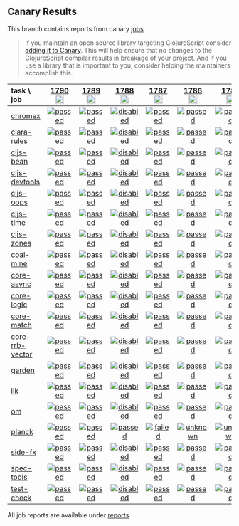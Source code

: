 ## Canary Results

This branch contains reports from canary [jobs](https://github.com/cljs-oss/canary/tree/jobs).

> If you maintain an open source library targeting ClojureScript consider [adding it to Canary](https://github.com/cljs-oss/canary/tree/master#how-to-participate). This will help ensure that no changes to the ClojureScript compiler results in breakage of your project. And if you use a library that is important to you, consider helping the maintainers accomplish this.

[//]: # (begin_overview_table)

| task \ job | <a href="reports/2021/05/23/job-001790-1.10.866-1aa56667" title="job #1790&#xA;&#xA;job&#xA;&#xA;requested by BinaryAge Bot (@babot) on 2021-05-23T11:09:02Z">1790<br/><img width=20 height=20 src="https://avatars.githubusercontent.com/u/1476765?v=4&s=60"></a> | <a href="reports/2021/05/22/job-001789-1.10.866-1aa56667" title="job #1789&#xA;&#xA;job&#xA;&#xA;requested by Mike Fikes (@mfikes) on 2021-05-22T12:56:34Z">1789<br/><img width=20 height=20 src="https://avatars.githubusercontent.com/u/1723464?v=4&s=60"></a> | <a href="reports/2021/05/22/job-001788-1.10.866-1aa56667" title="job #1788&#xA;&#xA;job --only planck&#xA;&#xA;requested by Mike Fikes (@mfikes) on 2021-05-22T12:37:21Z">1788<br/><img width=20 height=20 src="https://avatars.githubusercontent.com/u/1723464?v=4&s=60"></a> | <a href="reports/2021/05/22/job-001787-1.10.866-1aa56667" title="job #1787&#xA;&#xA;job&#xA;&#xA;requested by BinaryAge Bot (@babot) on 2021-05-22T11:10:14Z">1787<br/><img width=20 height=20 src="https://avatars.githubusercontent.com/u/1476765?v=4&s=60"></a> | <a href="reports/2021/05/21/job-001786-1.10.865-58e39cb5" title="job #1786&#xA;&#xA;job&#xA;&#xA;requested by BinaryAge Bot (@babot) on 2021-05-21T11:09:44Z">1786<br/><img width=20 height=20 src="https://avatars.githubusercontent.com/u/1476765?v=4&s=60"></a> | <a href="reports/2021/05/20/job-001785-1.10.865-58e39cb5" title="job #1785&#xA;&#xA;job&#xA;&#xA;requested by BinaryAge Bot (@babot) on 2021-05-20T11:09:44Z">1785<br/><img width=20 height=20 src="https://avatars.githubusercontent.com/u/1476765?v=4&s=60"></a> | <a href="reports/2021/05/19/job-001784-1.10.865-58e39cb5" title="job #1784&#xA;&#xA;job&#xA;&#xA;requested by Mike Fikes (@mfikes) on 2021-05-19T19:16:58Z">1784<br/><img width=20 height=20 src="https://avatars.githubusercontent.com/u/1723464?v=4&s=60"></a> | <a href="reports/2021/05/19/job-001783-1.10.864-15f330f3" title="job #1783&#xA;&#xA;job&#xA;&#xA;requested by Mike Fikes (@mfikes) on 2021-05-19T15:43:49Z">1783<br/><img width=20 height=20 src="https://avatars.githubusercontent.com/u/1723464?v=4&s=60"></a> | <a href="reports/2021/05/19/job-001782-1.10.863-8ef4bd24" title="job #1782&#xA;&#xA;job&#xA;&#xA;requested by BinaryAge Bot (@babot) on 2021-05-19T11:11:31Z">1782<br/><img width=20 height=20 src="https://avatars.githubusercontent.com/u/1476765?v=4&s=60"></a> | <a href="reports/2021/05/18/job-001781-1.10.863-8ef4bd24" title="job #1781&#xA;&#xA;job&#xA;&#xA;requested by BinaryAge Bot (@babot) on 2021-05-18T11:53:31Z">1781<br/><img width=20 height=20 src="https://avatars.githubusercontent.com/u/1476765?v=4&s=60"></a> |
| :--- | :---: | :---: | :---: | :---: | :---: | :---: | :---: | :---: | :---: | :---: |
| [chromex](https://github.com/binaryage/chromex) | <a href="reports/2021/05/23/job-001790-1.10.866-1aa56667#-chromex"><img title="passed" src="http://box.binaryage.com/s-passed.svg"><a> | <a href="reports/2021/05/22/job-001789-1.10.866-1aa56667#-chromex"><img title="passed" src="http://box.binaryage.com/s-passed.svg"><a> | <a href="reports/2021/05/22/job-001788-1.10.866-1aa56667#-chromex"><img title="disabled" src="http://box.binaryage.com/s-disabled.svg"><a> | <a href="reports/2021/05/22/job-001787-1.10.866-1aa56667#-chromex"><img title="passed" src="http://box.binaryage.com/s-passed.svg"><a> | <a href="reports/2021/05/21/job-001786-1.10.865-58e39cb5#-chromex"><img title="passed" src="http://box.binaryage.com/s-passed.svg"><a> | <a href="reports/2021/05/20/job-001785-1.10.865-58e39cb5#-chromex"><img title="passed" src="http://box.binaryage.com/s-passed.svg"><a> | <a href="reports/2021/05/19/job-001784-1.10.865-58e39cb5#-chromex"><img title="passed" src="http://box.binaryage.com/s-passed.svg"><a> | <a href="reports/2021/05/19/job-001783-1.10.864-15f330f3#-chromex"><img title="passed" src="http://box.binaryage.com/s-passed.svg"><a> | <a href="reports/2021/05/19/job-001782-1.10.863-8ef4bd24#-chromex"><img title="passed" src="http://box.binaryage.com/s-passed.svg"><a> | <a href="reports/2021/05/18/job-001781-1.10.863-8ef4bd24#-chromex"><img title="passed" src="http://box.binaryage.com/s-passed.svg"><a> |
| [clara-rules](https://github.com/cerner/clara-rules) | <a href="reports/2021/05/23/job-001790-1.10.866-1aa56667#-clara-rules"><img title="passed" src="http://box.binaryage.com/s-passed.svg"><a> | <a href="reports/2021/05/22/job-001789-1.10.866-1aa56667#-clara-rules"><img title="passed" src="http://box.binaryage.com/s-passed.svg"><a> | <a href="reports/2021/05/22/job-001788-1.10.866-1aa56667#-clara-rules"><img title="disabled" src="http://box.binaryage.com/s-disabled.svg"><a> | <a href="reports/2021/05/22/job-001787-1.10.866-1aa56667#-clara-rules"><img title="passed" src="http://box.binaryage.com/s-passed.svg"><a> | <a href="reports/2021/05/21/job-001786-1.10.865-58e39cb5#-clara-rules"><img title="passed" src="http://box.binaryage.com/s-passed.svg"><a> | <a href="reports/2021/05/20/job-001785-1.10.865-58e39cb5#-clara-rules"><img title="passed" src="http://box.binaryage.com/s-passed.svg"><a> | <a href="reports/2021/05/19/job-001784-1.10.865-58e39cb5#-clara-rules"><img title="passed" src="http://box.binaryage.com/s-passed.svg"><a> | <a href="reports/2021/05/19/job-001783-1.10.864-15f330f3#-clara-rules"><img title="passed" src="http://box.binaryage.com/s-passed.svg"><a> | <a href="reports/2021/05/19/job-001782-1.10.863-8ef4bd24#-clara-rules"><img title="passed" src="http://box.binaryage.com/s-passed.svg"><a> | <a href="reports/2021/05/18/job-001781-1.10.863-8ef4bd24#-clara-rules"><img title="passed" src="http://box.binaryage.com/s-passed.svg"><a> |
| [cljs-bean](https://github.com/mfikes/cljs-bean) | <a href="reports/2021/05/23/job-001790-1.10.866-1aa56667#-cljs-bean"><img title="passed" src="http://box.binaryage.com/s-passed.svg"><a> | <a href="reports/2021/05/22/job-001789-1.10.866-1aa56667#-cljs-bean"><img title="passed" src="http://box.binaryage.com/s-passed.svg"><a> | <a href="reports/2021/05/22/job-001788-1.10.866-1aa56667#-cljs-bean"><img title="disabled" src="http://box.binaryage.com/s-disabled.svg"><a> | <a href="reports/2021/05/22/job-001787-1.10.866-1aa56667#-cljs-bean"><img title="passed" src="http://box.binaryage.com/s-passed.svg"><a> | <a href="reports/2021/05/21/job-001786-1.10.865-58e39cb5#-cljs-bean"><img title="passed" src="http://box.binaryage.com/s-passed.svg"><a> | <a href="reports/2021/05/20/job-001785-1.10.865-58e39cb5#-cljs-bean"><img title="passed" src="http://box.binaryage.com/s-passed.svg"><a> | <a href="reports/2021/05/19/job-001784-1.10.865-58e39cb5#-cljs-bean"><img title="passed" src="http://box.binaryage.com/s-passed.svg"><a> | <a href="reports/2021/05/19/job-001783-1.10.864-15f330f3#-cljs-bean"><img title="failed" src="http://box.binaryage.com/s-failed.svg"><a> | <a href="reports/2021/05/19/job-001782-1.10.863-8ef4bd24#-cljs-bean"><img title="passed" src="http://box.binaryage.com/s-passed.svg"><a> | <a href="reports/2021/05/18/job-001781-1.10.863-8ef4bd24#-cljs-bean"><img title="passed" src="http://box.binaryage.com/s-passed.svg"><a> |
| [cljs-devtools](https://github.com/binaryage/cljs-devtools) | <a href="reports/2021/05/23/job-001790-1.10.866-1aa56667#-cljs-devtools"><img title="passed" src="http://box.binaryage.com/s-passed.svg"><a> | <a href="reports/2021/05/22/job-001789-1.10.866-1aa56667#-cljs-devtools"><img title="passed" src="http://box.binaryage.com/s-passed.svg"><a> | <a href="reports/2021/05/22/job-001788-1.10.866-1aa56667#-cljs-devtools"><img title="disabled" src="http://box.binaryage.com/s-disabled.svg"><a> | <a href="reports/2021/05/22/job-001787-1.10.866-1aa56667#-cljs-devtools"><img title="passed" src="http://box.binaryage.com/s-passed.svg"><a> | <a href="reports/2021/05/21/job-001786-1.10.865-58e39cb5#-cljs-devtools"><img title="passed" src="http://box.binaryage.com/s-passed.svg"><a> | <a href="reports/2021/05/20/job-001785-1.10.865-58e39cb5#-cljs-devtools"><img title="passed" src="http://box.binaryage.com/s-passed.svg"><a> | <a href="reports/2021/05/19/job-001784-1.10.865-58e39cb5#-cljs-devtools"><img title="passed" src="http://box.binaryage.com/s-passed.svg"><a> | <a href="reports/2021/05/19/job-001783-1.10.864-15f330f3#-cljs-devtools"><img title="passed" src="http://box.binaryage.com/s-passed.svg"><a> | <a href="reports/2021/05/19/job-001782-1.10.863-8ef4bd24#-cljs-devtools"><img title="passed" src="http://box.binaryage.com/s-passed.svg"><a> | <a href="reports/2021/05/18/job-001781-1.10.863-8ef4bd24#-cljs-devtools"><img title="passed" src="http://box.binaryage.com/s-passed.svg"><a> |
| [cljs-oops](https://github.com/binaryage/cljs-oops) | <a href="reports/2021/05/23/job-001790-1.10.866-1aa56667#-cljs-oops"><img title="passed" src="http://box.binaryage.com/s-passed.svg"><a> | <a href="reports/2021/05/22/job-001789-1.10.866-1aa56667#-cljs-oops"><img title="passed" src="http://box.binaryage.com/s-passed.svg"><a> | <a href="reports/2021/05/22/job-001788-1.10.866-1aa56667#-cljs-oops"><img title="disabled" src="http://box.binaryage.com/s-disabled.svg"><a> | <a href="reports/2021/05/22/job-001787-1.10.866-1aa56667#-cljs-oops"><img title="passed" src="http://box.binaryage.com/s-passed.svg"><a> | <a href="reports/2021/05/21/job-001786-1.10.865-58e39cb5#-cljs-oops"><img title="passed" src="http://box.binaryage.com/s-passed.svg"><a> | <a href="reports/2021/05/20/job-001785-1.10.865-58e39cb5#-cljs-oops"><img title="passed" src="http://box.binaryage.com/s-passed.svg"><a> | <a href="reports/2021/05/19/job-001784-1.10.865-58e39cb5#-cljs-oops"><img title="passed" src="http://box.binaryage.com/s-passed.svg"><a> | <a href="reports/2021/05/19/job-001783-1.10.864-15f330f3#-cljs-oops"><img title="passed" src="http://box.binaryage.com/s-passed.svg"><a> | <a href="reports/2021/05/19/job-001782-1.10.863-8ef4bd24#-cljs-oops"><img title="passed" src="http://box.binaryage.com/s-passed.svg"><a> | <a href="reports/2021/05/18/job-001781-1.10.863-8ef4bd24#-cljs-oops"><img title="passed" src="http://box.binaryage.com/s-passed.svg"><a> |
| [cljs-time](https://github.com/andrewmcveigh/cljs-time) | <a href="reports/2021/05/23/job-001790-1.10.866-1aa56667#-cljs-time"><img title="passed" src="http://box.binaryage.com/s-passed.svg"><a> | <a href="reports/2021/05/22/job-001789-1.10.866-1aa56667#-cljs-time"><img title="passed" src="http://box.binaryage.com/s-passed.svg"><a> | <a href="reports/2021/05/22/job-001788-1.10.866-1aa56667#-cljs-time"><img title="disabled" src="http://box.binaryage.com/s-disabled.svg"><a> | <a href="reports/2021/05/22/job-001787-1.10.866-1aa56667#-cljs-time"><img title="passed" src="http://box.binaryage.com/s-passed.svg"><a> | <a href="reports/2021/05/21/job-001786-1.10.865-58e39cb5#-cljs-time"><img title="passed" src="http://box.binaryage.com/s-passed.svg"><a> | <a href="reports/2021/05/20/job-001785-1.10.865-58e39cb5#-cljs-time"><img title="passed" src="http://box.binaryage.com/s-passed.svg"><a> | <a href="reports/2021/05/19/job-001784-1.10.865-58e39cb5#-cljs-time"><img title="passed" src="http://box.binaryage.com/s-passed.svg"><a> | <a href="reports/2021/05/19/job-001783-1.10.864-15f330f3#-cljs-time"><img title="passed" src="http://box.binaryage.com/s-passed.svg"><a> | <a href="reports/2021/05/19/job-001782-1.10.863-8ef4bd24#-cljs-time"><img title="passed" src="http://box.binaryage.com/s-passed.svg"><a> | <a href="reports/2021/05/18/job-001781-1.10.863-8ef4bd24#-cljs-time"><img title="passed" src="http://box.binaryage.com/s-passed.svg"><a> |
| [cljs-zones](https://github.com/binaryage/cljs-zones) | <a href="reports/2021/05/23/job-001790-1.10.866-1aa56667#-cljs-zones"><img title="passed" src="http://box.binaryage.com/s-passed.svg"><a> | <a href="reports/2021/05/22/job-001789-1.10.866-1aa56667#-cljs-zones"><img title="passed" src="http://box.binaryage.com/s-passed.svg"><a> | <a href="reports/2021/05/22/job-001788-1.10.866-1aa56667#-cljs-zones"><img title="disabled" src="http://box.binaryage.com/s-disabled.svg"><a> | <a href="reports/2021/05/22/job-001787-1.10.866-1aa56667#-cljs-zones"><img title="passed" src="http://box.binaryage.com/s-passed.svg"><a> | <a href="reports/2021/05/21/job-001786-1.10.865-58e39cb5#-cljs-zones"><img title="passed" src="http://box.binaryage.com/s-passed.svg"><a> | <a href="reports/2021/05/20/job-001785-1.10.865-58e39cb5#-cljs-zones"><img title="passed" src="http://box.binaryage.com/s-passed.svg"><a> | <a href="reports/2021/05/19/job-001784-1.10.865-58e39cb5#-cljs-zones"><img title="passed" src="http://box.binaryage.com/s-passed.svg"><a> | <a href="reports/2021/05/19/job-001783-1.10.864-15f330f3#-cljs-zones"><img title="passed" src="http://box.binaryage.com/s-passed.svg"><a> | <a href="reports/2021/05/19/job-001782-1.10.863-8ef4bd24#-cljs-zones"><img title="passed" src="http://box.binaryage.com/s-passed.svg"><a> | <a href="reports/2021/05/18/job-001781-1.10.863-8ef4bd24#-cljs-zones"><img title="passed" src="http://box.binaryage.com/s-passed.svg"><a> |
| [coal-mine](https://github.com/mfikes/coal-mine) | <a href="reports/2021/05/23/job-001790-1.10.866-1aa56667#-coal-mine"><img title="passed" src="http://box.binaryage.com/s-passed.svg"><a> | <a href="reports/2021/05/22/job-001789-1.10.866-1aa56667#-coal-mine"><img title="passed" src="http://box.binaryage.com/s-passed.svg"><a> | <a href="reports/2021/05/22/job-001788-1.10.866-1aa56667#-coal-mine"><img title="disabled" src="http://box.binaryage.com/s-disabled.svg"><a> | <a href="reports/2021/05/22/job-001787-1.10.866-1aa56667#-coal-mine"><img title="passed" src="http://box.binaryage.com/s-passed.svg"><a> | <a href="reports/2021/05/21/job-001786-1.10.865-58e39cb5#-coal-mine"><img title="passed" src="http://box.binaryage.com/s-passed.svg"><a> | <a href="reports/2021/05/20/job-001785-1.10.865-58e39cb5#-coal-mine"><img title="passed" src="http://box.binaryage.com/s-passed.svg"><a> | <a href="reports/2021/05/19/job-001784-1.10.865-58e39cb5#-coal-mine"><img title="passed" src="http://box.binaryage.com/s-passed.svg"><a> | <a href="reports/2021/05/19/job-001783-1.10.864-15f330f3#-coal-mine"><img title="failed" src="http://box.binaryage.com/s-failed.svg"><a> | <a href="reports/2021/05/19/job-001782-1.10.863-8ef4bd24#-coal-mine"><img title="failed" src="http://box.binaryage.com/s-failed.svg"><a> | <a href="reports/2021/05/18/job-001781-1.10.863-8ef4bd24#-coal-mine"><img title="failed" src="http://box.binaryage.com/s-failed.svg"><a> |
| [core-async](https://github.com/clojure/core.async) | <a href="reports/2021/05/23/job-001790-1.10.866-1aa56667#-core-async"><img title="passed" src="http://box.binaryage.com/s-passed.svg"><a> | <a href="reports/2021/05/22/job-001789-1.10.866-1aa56667#-core-async"><img title="passed" src="http://box.binaryage.com/s-passed.svg"><a> | <a href="reports/2021/05/22/job-001788-1.10.866-1aa56667#-core-async"><img title="disabled" src="http://box.binaryage.com/s-disabled.svg"><a> | <a href="reports/2021/05/22/job-001787-1.10.866-1aa56667#-core-async"><img title="passed" src="http://box.binaryage.com/s-passed.svg"><a> | <a href="reports/2021/05/21/job-001786-1.10.865-58e39cb5#-core-async"><img title="passed" src="http://box.binaryage.com/s-passed.svg"><a> | <a href="reports/2021/05/20/job-001785-1.10.865-58e39cb5#-core-async"><img title="passed" src="http://box.binaryage.com/s-passed.svg"><a> | <a href="reports/2021/05/19/job-001784-1.10.865-58e39cb5#-core-async"><img title="passed" src="http://box.binaryage.com/s-passed.svg"><a> | <a href="reports/2021/05/19/job-001783-1.10.864-15f330f3#-core-async"><img title="passed" src="http://box.binaryage.com/s-passed.svg"><a> | <a href="reports/2021/05/19/job-001782-1.10.863-8ef4bd24#-core-async"><img title="passed" src="http://box.binaryage.com/s-passed.svg"><a> | <a href="reports/2021/05/18/job-001781-1.10.863-8ef4bd24#-core-async"><img title="passed" src="http://box.binaryage.com/s-passed.svg"><a> |
| [core-logic](https://github.com/clojure/core.logic) | <a href="reports/2021/05/23/job-001790-1.10.866-1aa56667#-core-logic"><img title="passed" src="http://box.binaryage.com/s-passed.svg"><a> | <a href="reports/2021/05/22/job-001789-1.10.866-1aa56667#-core-logic"><img title="passed" src="http://box.binaryage.com/s-passed.svg"><a> | <a href="reports/2021/05/22/job-001788-1.10.866-1aa56667#-core-logic"><img title="disabled" src="http://box.binaryage.com/s-disabled.svg"><a> | <a href="reports/2021/05/22/job-001787-1.10.866-1aa56667#-core-logic"><img title="passed" src="http://box.binaryage.com/s-passed.svg"><a> | <a href="reports/2021/05/21/job-001786-1.10.865-58e39cb5#-core-logic"><img title="passed" src="http://box.binaryage.com/s-passed.svg"><a> | <a href="reports/2021/05/20/job-001785-1.10.865-58e39cb5#-core-logic"><img title="passed" src="http://box.binaryage.com/s-passed.svg"><a> | <a href="reports/2021/05/19/job-001784-1.10.865-58e39cb5#-core-logic"><img title="passed" src="http://box.binaryage.com/s-passed.svg"><a> | <a href="reports/2021/05/19/job-001783-1.10.864-15f330f3#-core-logic"><img title="passed" src="http://box.binaryage.com/s-passed.svg"><a> | <a href="reports/2021/05/19/job-001782-1.10.863-8ef4bd24#-core-logic"><img title="passed" src="http://box.binaryage.com/s-passed.svg"><a> | <a href="reports/2021/05/18/job-001781-1.10.863-8ef4bd24#-core-logic"><img title="passed" src="http://box.binaryage.com/s-passed.svg"><a> |
| [core-match](https://github.com/clojure/core.match) | <a href="reports/2021/05/23/job-001790-1.10.866-1aa56667#-core-match"><img title="passed" src="http://box.binaryage.com/s-passed.svg"><a> | <a href="reports/2021/05/22/job-001789-1.10.866-1aa56667#-core-match"><img title="passed" src="http://box.binaryage.com/s-passed.svg"><a> | <a href="reports/2021/05/22/job-001788-1.10.866-1aa56667#-core-match"><img title="disabled" src="http://box.binaryage.com/s-disabled.svg"><a> | <a href="reports/2021/05/22/job-001787-1.10.866-1aa56667#-core-match"><img title="passed" src="http://box.binaryage.com/s-passed.svg"><a> | <a href="reports/2021/05/21/job-001786-1.10.865-58e39cb5#-core-match"><img title="passed" src="http://box.binaryage.com/s-passed.svg"><a> | <a href="reports/2021/05/20/job-001785-1.10.865-58e39cb5#-core-match"><img title="passed" src="http://box.binaryage.com/s-passed.svg"><a> | <a href="reports/2021/05/19/job-001784-1.10.865-58e39cb5#-core-match"><img title="passed" src="http://box.binaryage.com/s-passed.svg"><a> | <a href="reports/2021/05/19/job-001783-1.10.864-15f330f3#-core-match"><img title="passed" src="http://box.binaryage.com/s-passed.svg"><a> | <a href="reports/2021/05/19/job-001782-1.10.863-8ef4bd24#-core-match"><img title="passed" src="http://box.binaryage.com/s-passed.svg"><a> | <a href="reports/2021/05/18/job-001781-1.10.863-8ef4bd24#-core-match"><img title="passed" src="http://box.binaryage.com/s-passed.svg"><a> |
| [core-rrb-vector](https://github.com/clojure/core.rrb-vector) | <a href="reports/2021/05/23/job-001790-1.10.866-1aa56667#-core-rrb-vector"><img title="passed" src="http://box.binaryage.com/s-passed.svg"><a> | <a href="reports/2021/05/22/job-001789-1.10.866-1aa56667#-core-rrb-vector"><img title="passed" src="http://box.binaryage.com/s-passed.svg"><a> | <a href="reports/2021/05/22/job-001788-1.10.866-1aa56667#-core-rrb-vector"><img title="disabled" src="http://box.binaryage.com/s-disabled.svg"><a> | <a href="reports/2021/05/22/job-001787-1.10.866-1aa56667#-core-rrb-vector"><img title="passed" src="http://box.binaryage.com/s-passed.svg"><a> | <a href="reports/2021/05/21/job-001786-1.10.865-58e39cb5#-core-rrb-vector"><img title="passed" src="http://box.binaryage.com/s-passed.svg"><a> | <a href="reports/2021/05/20/job-001785-1.10.865-58e39cb5#-core-rrb-vector"><img title="passed" src="http://box.binaryage.com/s-passed.svg"><a> | <a href="reports/2021/05/19/job-001784-1.10.865-58e39cb5#-core-rrb-vector"><img title="passed" src="http://box.binaryage.com/s-passed.svg"><a> | <a href="reports/2021/05/19/job-001783-1.10.864-15f330f3#-core-rrb-vector"><img title="passed" src="http://box.binaryage.com/s-passed.svg"><a> | <a href="reports/2021/05/19/job-001782-1.10.863-8ef4bd24#-core-rrb-vector"><img title="passed" src="http://box.binaryage.com/s-passed.svg"><a> | <a href="reports/2021/05/18/job-001781-1.10.863-8ef4bd24#-core-rrb-vector"><img title="passed" src="http://box.binaryage.com/s-passed.svg"><a> |
| [garden](https://github.com/noprompt/garden) | <a href="reports/2021/05/23/job-001790-1.10.866-1aa56667#-garden"><img title="passed" src="http://box.binaryage.com/s-passed.svg"><a> | <a href="reports/2021/05/22/job-001789-1.10.866-1aa56667#-garden"><img title="passed" src="http://box.binaryage.com/s-passed.svg"><a> | <a href="reports/2021/05/22/job-001788-1.10.866-1aa56667#-garden"><img title="disabled" src="http://box.binaryage.com/s-disabled.svg"><a> | <a href="reports/2021/05/22/job-001787-1.10.866-1aa56667#-garden"><img title="passed" src="http://box.binaryage.com/s-passed.svg"><a> | <a href="reports/2021/05/21/job-001786-1.10.865-58e39cb5#-garden"><img title="passed" src="http://box.binaryage.com/s-passed.svg"><a> | <a href="reports/2021/05/20/job-001785-1.10.865-58e39cb5#-garden"><img title="passed" src="http://box.binaryage.com/s-passed.svg"><a> | <a href="reports/2021/05/19/job-001784-1.10.865-58e39cb5#-garden"><img title="passed" src="http://box.binaryage.com/s-passed.svg"><a> | <a href="reports/2021/05/19/job-001783-1.10.864-15f330f3#-garden"><img title="passed" src="http://box.binaryage.com/s-passed.svg"><a> | <a href="reports/2021/05/19/job-001782-1.10.863-8ef4bd24#-garden"><img title="passed" src="http://box.binaryage.com/s-passed.svg"><a> | <a href="reports/2021/05/18/job-001781-1.10.863-8ef4bd24#-garden"><img title="passed" src="http://box.binaryage.com/s-passed.svg"><a> |
| [ilk](https://github.com/mfikes/ilk) | <a href="reports/2021/05/23/job-001790-1.10.866-1aa56667#-ilk"><img title="passed" src="http://box.binaryage.com/s-passed.svg"><a> | <a href="reports/2021/05/22/job-001789-1.10.866-1aa56667#-ilk"><img title="passed" src="http://box.binaryage.com/s-passed.svg"><a> | <a href="reports/2021/05/22/job-001788-1.10.866-1aa56667#-ilk"><img title="disabled" src="http://box.binaryage.com/s-disabled.svg"><a> | <a href="reports/2021/05/22/job-001787-1.10.866-1aa56667#-ilk"><img title="passed" src="http://box.binaryage.com/s-passed.svg"><a> | <a href="reports/2021/05/21/job-001786-1.10.865-58e39cb5#-ilk"><img title="passed" src="http://box.binaryage.com/s-passed.svg"><a> | <a href="reports/2021/05/20/job-001785-1.10.865-58e39cb5#-ilk"><img title="passed" src="http://box.binaryage.com/s-passed.svg"><a> | <a href="reports/2021/05/19/job-001784-1.10.865-58e39cb5#-ilk"><img title="passed" src="http://box.binaryage.com/s-passed.svg"><a> | <a href="reports/2021/05/19/job-001783-1.10.864-15f330f3#-ilk"><img title="passed" src="http://box.binaryage.com/s-passed.svg"><a> | <a href="reports/2021/05/19/job-001782-1.10.863-8ef4bd24#-ilk"><img title="passed" src="http://box.binaryage.com/s-passed.svg"><a> | <a href="reports/2021/05/18/job-001781-1.10.863-8ef4bd24#-ilk"><img title="passed" src="http://box.binaryage.com/s-passed.svg"><a> |
| [om](https://github.com/omcljs/om) | <a href="reports/2021/05/23/job-001790-1.10.866-1aa56667#-om"><img title="passed" src="http://box.binaryage.com/s-passed.svg"><a> | <a href="reports/2021/05/22/job-001789-1.10.866-1aa56667#-om"><img title="passed" src="http://box.binaryage.com/s-passed.svg"><a> | <a href="reports/2021/05/22/job-001788-1.10.866-1aa56667#-om"><img title="disabled" src="http://box.binaryage.com/s-disabled.svg"><a> | <a href="reports/2021/05/22/job-001787-1.10.866-1aa56667#-om"><img title="passed" src="http://box.binaryage.com/s-passed.svg"><a> | <a href="reports/2021/05/21/job-001786-1.10.865-58e39cb5#-om"><img title="passed" src="http://box.binaryage.com/s-passed.svg"><a> | <a href="reports/2021/05/20/job-001785-1.10.865-58e39cb5#-om"><img title="passed" src="http://box.binaryage.com/s-passed.svg"><a> | <a href="reports/2021/05/19/job-001784-1.10.865-58e39cb5#-om"><img title="passed" src="http://box.binaryage.com/s-passed.svg"><a> | <a href="reports/2021/05/19/job-001783-1.10.864-15f330f3#-om"><img title="passed" src="http://box.binaryage.com/s-passed.svg"><a> | <a href="reports/2021/05/19/job-001782-1.10.863-8ef4bd24#-om"><img title="passed" src="http://box.binaryage.com/s-passed.svg"><a> | <a href="reports/2021/05/18/job-001781-1.10.863-8ef4bd24#-om"><img title="passed" src="http://box.binaryage.com/s-passed.svg"><a> |
| [planck](https://github.com/planck-repl/planck) | <a href="reports/2021/05/23/job-001790-1.10.866-1aa56667#-planck"><img title="passed" src="http://box.binaryage.com/s-passed.svg"><a> | <a href="reports/2021/05/22/job-001789-1.10.866-1aa56667#-planck"><img title="passed" src="http://box.binaryage.com/s-passed.svg"><a> | <a href="reports/2021/05/22/job-001788-1.10.866-1aa56667#-planck"><img title="passed" src="http://box.binaryage.com/s-passed.svg"><a> | <a href="reports/2021/05/22/job-001787-1.10.866-1aa56667#-planck"><img title="failed" src="http://box.binaryage.com/s-failed.svg"><a> | <a href="reports/2021/05/21/job-001786-1.10.865-58e39cb5#-planck"><img title="unknown" src="http://box.binaryage.com/s-unknown.svg"><a> | <a href="reports/2021/05/20/job-001785-1.10.865-58e39cb5#-planck"><img title="unknown" src="http://box.binaryage.com/s-unknown.svg"><a> | <a href="reports/2021/05/19/job-001784-1.10.865-58e39cb5#-planck"><img title="unknown" src="http://box.binaryage.com/s-unknown.svg"><a> | <a href="reports/2021/05/19/job-001783-1.10.864-15f330f3#-planck"><img title="unknown" src="http://box.binaryage.com/s-unknown.svg"><a> | <a href="reports/2021/05/19/job-001782-1.10.863-8ef4bd24#-planck"><img title="unknown" src="http://box.binaryage.com/s-unknown.svg"><a> | <a href="reports/2021/05/18/job-001781-1.10.863-8ef4bd24#-planck"><img title="unknown" src="http://box.binaryage.com/s-unknown.svg"><a> |
| [side-fx](https://github.com/cljsrn/side-fx) | <a href="reports/2021/05/23/job-001790-1.10.866-1aa56667#-side-fx"><img title="passed" src="http://box.binaryage.com/s-passed.svg"><a> | <a href="reports/2021/05/22/job-001789-1.10.866-1aa56667#-side-fx"><img title="passed" src="http://box.binaryage.com/s-passed.svg"><a> | <a href="reports/2021/05/22/job-001788-1.10.866-1aa56667#-side-fx"><img title="disabled" src="http://box.binaryage.com/s-disabled.svg"><a> | <a href="reports/2021/05/22/job-001787-1.10.866-1aa56667#-side-fx"><img title="passed" src="http://box.binaryage.com/s-passed.svg"><a> | <a href="reports/2021/05/21/job-001786-1.10.865-58e39cb5#-side-fx"><img title="passed" src="http://box.binaryage.com/s-passed.svg"><a> | <a href="reports/2021/05/20/job-001785-1.10.865-58e39cb5#-side-fx"><img title="passed" src="http://box.binaryage.com/s-passed.svg"><a> | <a href="reports/2021/05/19/job-001784-1.10.865-58e39cb5#-side-fx"><img title="passed" src="http://box.binaryage.com/s-passed.svg"><a> | <a href="reports/2021/05/19/job-001783-1.10.864-15f330f3#-side-fx"><img title="passed" src="http://box.binaryage.com/s-passed.svg"><a> | <a href="reports/2021/05/19/job-001782-1.10.863-8ef4bd24#-side-fx"><img title="passed" src="http://box.binaryage.com/s-passed.svg"><a> | <a href="reports/2021/05/18/job-001781-1.10.863-8ef4bd24#-side-fx"><img title="passed" src="http://box.binaryage.com/s-passed.svg"><a> |
| [spec-tools](https://github.com/metosin/spec-tools) | <a href="reports/2021/05/23/job-001790-1.10.866-1aa56667#-spec-tools"><img title="passed" src="http://box.binaryage.com/s-passed.svg"><a> | <a href="reports/2021/05/22/job-001789-1.10.866-1aa56667#-spec-tools"><img title="passed" src="http://box.binaryage.com/s-passed.svg"><a> | <a href="reports/2021/05/22/job-001788-1.10.866-1aa56667#-spec-tools"><img title="disabled" src="http://box.binaryage.com/s-disabled.svg"><a> | <a href="reports/2021/05/22/job-001787-1.10.866-1aa56667#-spec-tools"><img title="passed" src="http://box.binaryage.com/s-passed.svg"><a> | <a href="reports/2021/05/21/job-001786-1.10.865-58e39cb5#-spec-tools"><img title="passed" src="http://box.binaryage.com/s-passed.svg"><a> | <a href="reports/2021/05/20/job-001785-1.10.865-58e39cb5#-spec-tools"><img title="passed" src="http://box.binaryage.com/s-passed.svg"><a> | <a href="reports/2021/05/19/job-001784-1.10.865-58e39cb5#-spec-tools"><img title="passed" src="http://box.binaryage.com/s-passed.svg"><a> | <a href="reports/2021/05/19/job-001783-1.10.864-15f330f3#-spec-tools"><img title="passed" src="http://box.binaryage.com/s-passed.svg"><a> | <a href="reports/2021/05/19/job-001782-1.10.863-8ef4bd24#-spec-tools"><img title="passed" src="http://box.binaryage.com/s-passed.svg"><a> | <a href="reports/2021/05/18/job-001781-1.10.863-8ef4bd24#-spec-tools"><img title="passed" src="http://box.binaryage.com/s-passed.svg"><a> |
| [test-check](https://github.com/clojure/test.check) | <a href="reports/2021/05/23/job-001790-1.10.866-1aa56667#-test-check"><img title="passed" src="http://box.binaryage.com/s-passed.svg"><a> | <a href="reports/2021/05/22/job-001789-1.10.866-1aa56667#-test-check"><img title="passed" src="http://box.binaryage.com/s-passed.svg"><a> | <a href="reports/2021/05/22/job-001788-1.10.866-1aa56667#-test-check"><img title="disabled" src="http://box.binaryage.com/s-disabled.svg"><a> | <a href="reports/2021/05/22/job-001787-1.10.866-1aa56667#-test-check"><img title="passed" src="http://box.binaryage.com/s-passed.svg"><a> | <a href="reports/2021/05/21/job-001786-1.10.865-58e39cb5#-test-check"><img title="passed" src="http://box.binaryage.com/s-passed.svg"><a> | <a href="reports/2021/05/20/job-001785-1.10.865-58e39cb5#-test-check"><img title="passed" src="http://box.binaryage.com/s-passed.svg"><a> | <a href="reports/2021/05/19/job-001784-1.10.865-58e39cb5#-test-check"><img title="passed" src="http://box.binaryage.com/s-passed.svg"><a> | <a href="reports/2021/05/19/job-001783-1.10.864-15f330f3#-test-check"><img title="passed" src="http://box.binaryage.com/s-passed.svg"><a> | <a href="reports/2021/05/19/job-001782-1.10.863-8ef4bd24#-test-check"><img title="passed" src="http://box.binaryage.com/s-passed.svg"><a> | <a href="reports/2021/05/18/job-001781-1.10.863-8ef4bd24#-test-check"><img title="passed" src="http://box.binaryage.com/s-passed.svg"><a> |

[//]: # (end_overview_table)

All job reports are available under [reports](reports).
